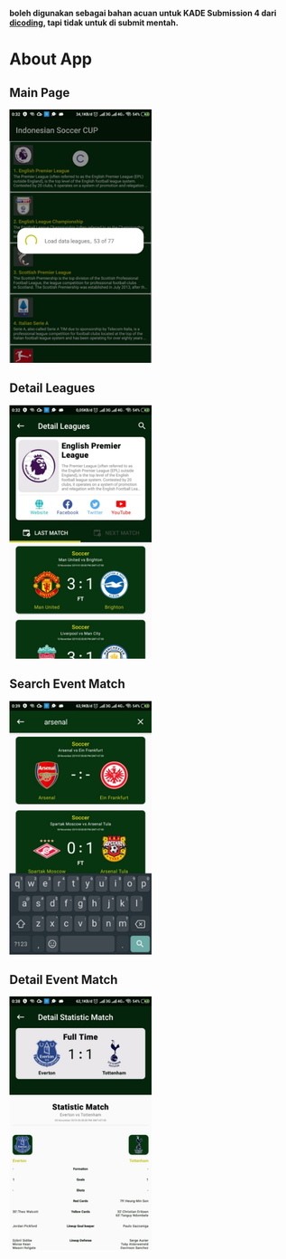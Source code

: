 **boleh digunakan sebagai bahan acuan untuk KADE Submission 4 dari [dicoding](https://www.dicoding.com/academies/55), tapi tidak untuk di submit mentah.**

# About App


**Main Page**
---

<img src="https://github.com/im-o/MyResource/blob/master/image-kade-sub2/home.jpeg" width="50%" height="50%">


**Detail Leagues**
---

<img src="https://github.com/im-o/MyResource/blob/master/image-kade-sub2/prev-next.jpeg" width="50%" height="50%">


**Search Event Match**
---

<img src="https://github.com/im-o/MyResource/blob/master/image-kade-sub2/search.jpeg" width="50%" height="50%">


**Detail Event Match**
---

<img src="https://github.com/im-o/MyResource/blob/master/image-kade-sub2/details.jpeg" width="50%" height="50%">
